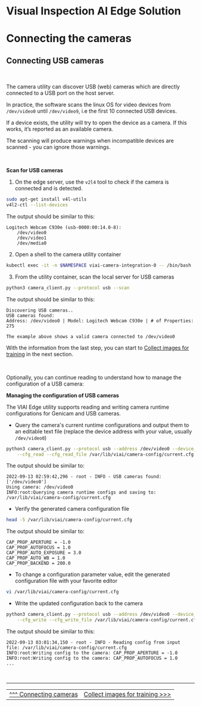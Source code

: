 # Visual Inspection AI Edge Solution

# Connecting the cameras

## Connecting USB cameras

<br>

The camera utility can discover USB (web) cameras which are directly connected to a USB port on the host server. 

In practice, the software scans the linux OS for video devices from `/dev/video0` until `/dev/video9`, i.e the first 10 connected USB devices. 

If a device exists, the utility will try to open the device as a camera. If this works, it’s reported as an available camera. 

The scanning will produce warnings when incompatible devices are scanned - you can ignore those warnings.

<br>

__Scan for USB cameras__

1. On the edge server, use the `v2l4` tool to check if the camera is connected and is detected.

```bash
sudo apt-get install v4l-utils 
v4l2-ctl --list-devices
```

The output should be similar to this:

```
Logitech Webcam C930e (usb-0000:00:14.0-8):
	/dev/video0
	/dev/video1
	/dev/media0
```

2. Open a shell to the camera utility container

```bash
kubectl exec -it -n $NAMESPACE viai-camera-integration-0 -- /bin/bash
```

3. From the utility container, scan the local server for USB cameras

```bash
python3 camera_client.py --protocol usb --scan
```

The output should be similar to this:

```
Discovering USB cameras..
USB cameras found:
Address: /dev/video0 | Model: Logitech Webcam C930e | # of Properties: 275
```

    The example above shows a valid camera connected to /dev/video0


With the information from the last step, you can start to [Collect images for training](./collectimages.md) in the next section.

</br>

Optionally, you can continue reading to understand how to manage the configuration of a USB camera:

__Managing the configuration of USB cameras__

The VIAI Edge utility supports reading and writing camera runtime configurations for Genicam and USB cameras.

* Query the camera's current runtime configurations and output them to an editable text file (replace the device address with your value, usually `/dev/video0`)

```bash
python3 camera_client.py --protocol usb --address /dev/video0 --device_id cam1 --mode none  \
    --cfg_read --cfg_read_file /var/lib/viai/camera-config/current.cfg 2>/dev/null
```

The output should be similar to:

```
2022-09-13 02:59:42,296 - root - INFO - USB cameras found: ['/dev/video0']
Using camera: /dev/video0
INFO:root:Querying camera runtime configs and saving to: /var/lib/viai/camera-config/current.cfg
```

* Verify the generated camera configuration file

```bash
head -5 /var/lib/viai/camera-config/current.cfg
```

The output should be similar to:

```
CAP_PROP_APERTURE = -1.0
CAP_PROP_AUTOFOCUS = 1.0
CAP_PROP_AUTO_EXPOSURE = 3.0
CAP_PROP_AUTO_WB = 1.0
CAP_PROP_BACKEND = 200.0
```

* To change a configuration parameter value, edit the generated configuration file with your favorite editor

```bash
vi /var/lib/viai/camera-config/current.cfg
```

* Write the updated configuration back to the camera

```bash
python3 camera_client.py --protocol usb --address /dev/video0 --device_id cam1 --mode none \
    --cfg_write --cfg_write_file /var/lib/viai/camera-config/current.cfg 2>/dev/null
```

The output should be similar to this:

```
2022-09-13 03:01:34,150 - root - INFO - Reading config from input file: /var/lib/viai/camera-config/current.cfg
INFO:root:Writing config to the camera: CAP_PROP_APERTURE = -1.0
INFO:root:Writing config to the camera: CAP_PROP_AUTOFOCUS = 1.0
...
```

<br>

___

<table width="100%">
<tr><td><a href="./connectingcameras.md">^^^ Connecting cameras</td><td><a href="./collectimages.md">Collect images for training >>></td></tr>
</table>




